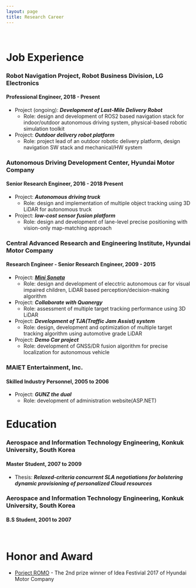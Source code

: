 ```yaml
---
layout: page
title: Research Career
---
```


<br/>


# Job Experience

### Robot Navigation Project, Robot Business Division, LG Electronics
#### Professional Engineer, 2018 - Present

* Project (ongoing): _**Development of Last-Mile Delivery Robot**_
  * Role: design and development of ROS2 based navigation stack for indoor/outdoor autonomous driving system, physical-based robotic simulation toolkit
* Project: _**Outdoor delivery robot platform**_
  * Role: project lead of an outdoor robotic delivery platform, design navigation SW stack and mechanical/HW system 

### Autonomous Driving Development Center, Hyundai Motor Company
#### Senior Research Engineer, 2016 - 2018 Present

* Project: _**Autonomous driving truck**_
  * Role: design and implementation of multiple object tracking using 3D LiDAR for autonomous truck
* Project: _**low-cost sensor fusion platform**_
  * Role: design and development of lane-level precise positioning with vision-only map-matching approach

### Central Advanced Research and Engineering Institute, Hyundai Motor Company
#### Research Engineer - Senior Research Engineer, 2009 - 2015

* Project: _**[Mini Sonata](https://www.youtube.com/watch?v=9Y3UMIpIk0I)**_
  * Role: design and development of elecctric autonomous car for visual impaired children, LiDAR based perception/decision-making algorithm
* Project: _**Collaborate with Quanergy**_
  * Role: assessment of multiple target tracking performance using 3D LiDAR
* Project: _**Development of TJA(Traffic Jam Assist) system**_
  * Role: design, development and optimization of multiple target tracking algorithm using automotive grade LiDAR
* Project: _**Demo Car project**_
  * Role: development of GNSS/DR fusion algorithm for precise localization for autonomous vehicle


### MAIET Entertainment, Inc.
#### Skilled Industry Personnel,	2005 to 2006

* Project: _**GUNZ the dual**_
  * Role: development of administration website(ASP.NET)

# Education

### Aerospace and Information Technology Engineering, Konkuk University, South Korea
#### Master Student, 2007 to 2009

* Thesis: _**Relaxed-criteria concurrent SLA negotiations for bolstering dynamic provisioning of personalized Cloud resources**_

### Aerospace and Information Technology Engineering, Konkuk University, South Korea
#### B.S Student, 2001 to 2007

<br/>

# Honor and Award

* [Porject ROMO](https://github.com/james-yoo/Project_ROMO) - The 2nd prize winner of Idea Festivial 2017 of Hyundai Motor Company
